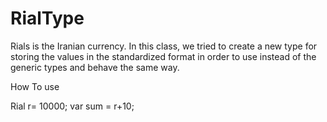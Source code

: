 # RialType
Rials is the Iranian currency. In this class, we tried to create a new type for storing the values in the standardized format in order to use instead of the generic types and behave the same way.


How To use

Rial r= 10000;
var sum = r+10;
